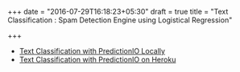 +++
date = "2016-07-29T16:18:23+05:30"
draft = true
title = "Text Classification : Spam Detection Engine using Logistical Regression"

+++

* [Text Classification with PredictionIO Locally](index_local)
* [Text Classification with PredictionIO on Heroku](index_heroku)
